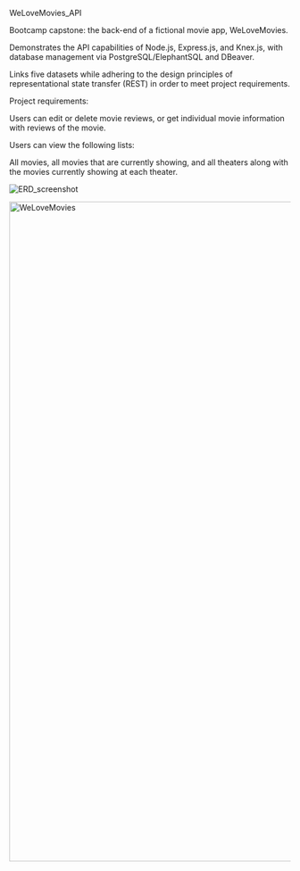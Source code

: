 WeLoveMovies_API

Bootcamp capstone: the back-end of a fictional movie app, WeLoveMovies.

Demonstrates the API capabilities of Node.js, Express.js, and Knex.js, with database management via PostgreSQL/ElephantSQL and DBeaver.

Links five datasets while adhering to the design principles of representational state transfer (REST) in order to meet project requirements.

Project requirements:

Users can edit or delete movie reviews, or get individual movie information with reviews of the movie.

Users can view the following lists:

All movies, all movies that are currently showing, and all theaters along with the movies currently showing at each theater.


![ERD_screenshot](https://user-images.githubusercontent.com/83019759/140238042-b5212e9a-7864-436c-9425-f94125a231e0.png)


<img width="1183" alt="WeLoveMovies" src="https://user-images.githubusercontent.com/83019759/140238324-e677e8ae-4af5-443e-aee9-5743bffc3959.png">
